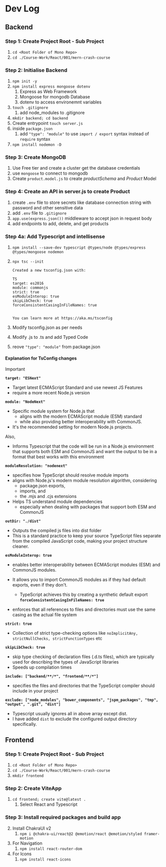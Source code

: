 # Dev Log

## Backend

### Step 1: Create Project Root - Sub Project

1. `cd <Root Folder of Mono Repo>`
2. `cd ./Course-Work/React/001/mern-crash-course`

### Step 2: Initialise Backend

1. `npm init -y`
2. `npm install express mongoose dotenv`
   1. Express as Web Framework
   2. Mongoose for mongodb Database
   3. dotenv to access environemnt variables
3. `touch .gitignore`
   1. add node_modules to .gitignore
4. `mkdir backend; cd backend`
5. Create entrypoint `touch server.js`
6. inside `package.json`
   1. add `"type": "module"` to use `import / export` syntax instead of `require` syntax
7. `npm install nodemon -D`

### Step 3: Create MongoDB

1. Use Free tier and create a cluster get the database credentials
2. use `mongoose` to connect to mongodb
3. Create `product.model.js` to create *productSchema* and *Product* Model

### Step 4: Create an API in server.js to create Product

1. create `.env` file to store secrets like database connection string with password and other sensitive data
2. add `.env` file to `.gitignore`
3. `app.use(express.json())` middleware to accept json in request body
4. add endpoints to add, delete, and get products

### Step 4a: Add Typescript and intellisense

1. `npm install --save-dev typescript @types/node @types/express @types/mongoose nodemon`
2. `npx tsc --init`

   ```console
   Created a new tsconfig.json with:
                                                                                                                  TS
   target: es2016
   module: commonjs
   strict: true
   esModuleInterop: true
   skipLibCheck: true
   forceConsistentCasingInFileNames: true


   You can learn more at https://aka.ms/tsconfig
   ```

3. Modify tsconfig.json as per needs
4. Modify .js to .ts and add Typed Code
5. reove `"type": "module"` from package.json

#### Explanation for TsConfig changes

> [!IMPORTANT]
>
> **`target: "ESNext"`**
>
> - Target latest ECMAScript Standard and use newest JS Features
> - require a more recent Node.js version
>
> **`module: "NodeNext"`**
>
> - Specific module system for Node.js that
>   - aligns with the modern ECMAScript module (ESM) standard
>   - while also providing better interoperability with CommonJS.
> - It's the recommended setting for modern Node.js projects.
>
> Also,
>
> - Informs Typescript that the code will be run in a Node.js environment that supports both ESM and CommonJS and want the output to be in a format that best works with this environment
>
> **`moduleResolution: "nodenext"`**
>
> - specifies how TypeScript should resolve module imports
> - aligns with Node.js's modern module resolution algorithm, considering
>   - package.json exports,
>   - imports, and
>   - the .mjs and .cjs extensions
> - Helps TS understand module dependencies
>   - especially when dealing with packages that support both ESM and CommonJS
>
> **`outDir: "./dist"`**
>
> - Outputs the compiled js files into dist folder
> - This is a standard practice to keep your source TypeScript files separate from the compiled JavaScript code, making your project structure cleaner.
>
> **`esModuleInterop: true`**
>
> - enables better interoperability between ECMAScript modules (ESM) and CommonJS modules.
> - It allows you to import CommonJS modules as if they had default exports, even if they don't.
>   - TypeScript achieves this by creating a synthetic default export
> **`forceConsistentCasingInFileNames: true`**
>
> - enforces that all references to files and directories must use the same casing as the actual file system
>
> **`strict: true`**
>
> - Collection of strict type-checking options like `noImplicitAny, strictNullChecks, strictFunctionTypes` etc
>
> **`skipLibCheck: true`**
>
> - skip type checking of declaration files (.d.ts files), which are typically used for describing the types of JavaScript libraries
> - Speeds up compilation times
>
> **`include: ["backend/**/*", "frontend/**/*"]`**
>
> - specifies the files and directories that the TypeScript compiler should include in your project
>
> **`exclude: ["node_modules", "bower_components", "jspm_packages", "tmp", "output", ".git", "dist"]`**
>
> - Typescript usually ignores all in above array except dist.
> - I have added `dist` to exclude the configured output directory specifically.

## Frontend

### Step 1: Create Project Root - Sub Project

1. `cd <Root Folder of Mono Repo>`
2. `cd ./Course-Work/React/001/mern-crash-course`
3. `mkdir frontend`

### Step 2: Create ViteApp

1. `cd frontend; create vite@latest .`
   1. Select React and Typescript

### Step 3: Install required packages and build app

2. Install ChakraUI v2
   1. `npm i @chakra-ui/react@2 @emotion/react @emotion/styled framer-motion`
3. For Navigation
   1. `npm install react-router-dom` 
4. For Icons
   1. `npm install react-icons`
